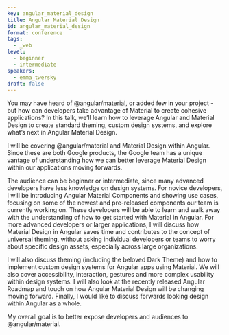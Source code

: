 ```yaml
---
key: angular_material_design
title: Angular Material Design
id: angular_material_design
format: conference
tags:
  - _web
level: 
  - beginner
  - intermediate
speakers:
  - emma_twersky
draft: false
---
```


You may have heard of @angular/material, or added few <mat-components> in your project - but how can developers take advantage of Material to create cohesive applications? In this talk, we’ll learn how to leverage Angular and Material Design to create standard theming, custom design systems, and explore what’s next in Angular Material Design.

I will be covering @angular/material and Material Design within Angular. Since these are both Google products, the Google team has a unique vantage of understanding how we can better leverage Material Design within our applications moving forwards.

The audience can be beginner or intermediate, since many advanced developers have less knowledge on design systems. For novice developers, I will be introducing Angular Material Components and showing use cases, focusing on some of the newest and pre-released components our team is currently working on. These developers will be able to learn and walk away with the understanding of how to get started with Material in Angular. For more advanced developers or larger applications, I will discuss how Material Design in Angular saves time and contributes to the concept of universal theming, without asking individual developers or teams to worry about specific design assets, especially across large organizations.

I will also discuss theming (including the beloved Dark Theme) and how to implement custom design systems for Angular apps using Material. We will also cover accessibility, interaction, gestures and more complex usability within design systems. I will also look at the recently released Angular Roadmap and touch on how Angular Material Design will be changing moving forward. Finally, I would like to discuss forwards looking design within Angular as a whole.

My overall goal is to better expose developers and audiences to @angular/material.